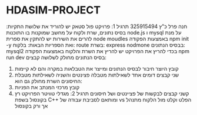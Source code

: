 # HDASIM-PROJECT
חנה פרל כ"ץ 325915494
תרגיל 1: פרויקט פול סטאק
יש להוריד את שלושת התקיות: בסיס נתונים, שרת ולקוח על מחשב שמוקנות בו התוכנות node.js ו mysql
על מנת להרים את השירות יש להתקין את ספרית node moudles באמצעות הפקודה npm init -y
ואת הספריות הבאות:
בלקוח: route
בשרת: express nodmone
בבסיס הנתונים: mysql2
בכדי להריץ את הפרויקט יש להריץ את השרת והלקוח באמצעות הפקודה npm run dev 
בסיס הנתונים מחולק לשלושה קבצים:
1. קובץ היוצר חיבור לבסיס הנתונים ומייצר את הטבלאות במקרה והם לא קיימות
2. שני קבצים דומים אחד לשאילתות מטבלה פצינטים והשניה לשאילתות מטבלת החיסונים
השרת מחולק גם הוא:
1. קובץ מרכזי המנתב את הפניות
2. קשני קבצים לבקשות של פציינטים ושל חיסונים
תרגיל 2: מגדלי טוויטר 
הפרויקט רץ בקונסול בשפת C++ ומותאם לסביבת עבודה של vs
הפלט וקלט מול הלקוח מתנהל אך ורק בקונסול
